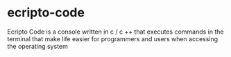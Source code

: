 # ecripto-code
Ecripto Code is a console written in c / c ++ that executes commands in the terminal that make life easier for programmers and users when accessing the operating system

